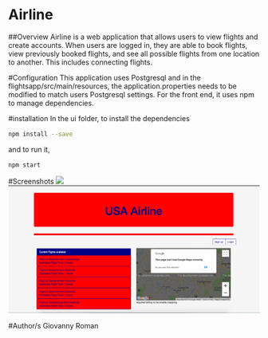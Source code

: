 # Airline

##Overview
Airline is a web application that allows users to view flights and create accounts.
When users are logged in, they are able to book flights, view previously booked flights, and
see all possible flights from one location to another. This includes connecting flights.

#Configuration
This application uses Postgresql and in the flightsapp/src/main/resources, the application.properties needs
to be modified to match users Postgresql settings. For the front end, it uses npm to manage dependencies.

#installation
In the ui folder, to install the dependencies

```bash
npm install --save
```
and to run it,

```bash
npm start
```
#Screenshots
![](airline.gif)
![screenshot](ScreenShot1.png)

#Author/s
Giovanny Roman
